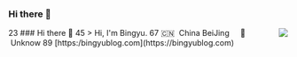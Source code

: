 ### Hi there 👋

<!--
**lengyue1024/lengyue1024** is a ✨ _special_ ✨ repository because its `README.md` (this file) appears on your GitHub profile.

Here are some ideas to get you started:

- 🔭 I’m currently working on ...
- 🌱 I’m currently learning ...
- 👯 I’m looking to collaborate on ...
- 🤔 I’m looking for help with ...
- 💬 Ask me about ...
- 📫 How to reach me: ...
- 😄 Pronouns: ...
- ⚡ Fun fact: ...
-->
<img align="right" src="https://github-readme-stats.vercel.app/api?username=lengyu1024&show_icons=true&hide_title=true">
2
​
3
### Hi there 👋
4
​
5
> Hi, I'm Bingyu.
6
​
7
🇨🇳 &nbsp;China BeiJing  &nbsp;&nbsp;&nbsp; 🌱 &nbsp;Unknow
8
​
9
[https:/bingyublog.com](https://bingyublog.com)
